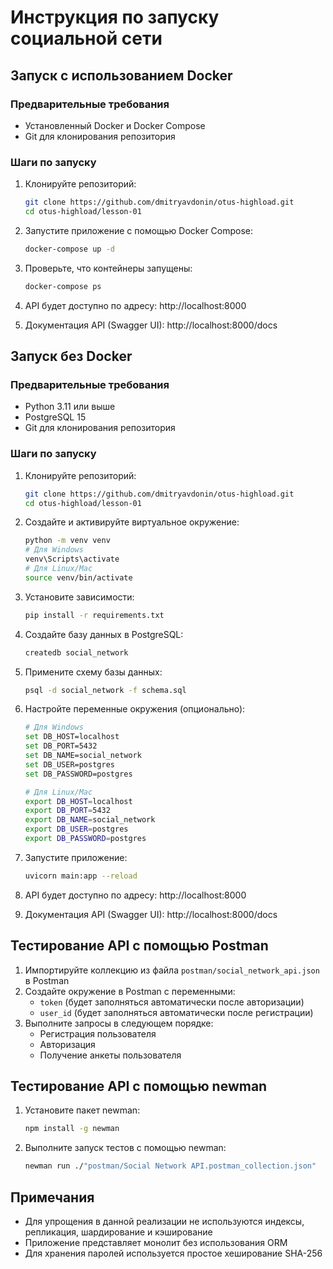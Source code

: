 # Инструкция по запуску социальной сети

## Запуск с использованием Docker

### Предварительные требования
- Установленный Docker и Docker Compose
- Git для клонирования репозитория

### Шаги по запуску
1. Клонируйте репозиторий:
   ```bash
   git clone https://github.com/dmitryavdonin/otus-highload.git
   cd otus-highload/lesson-01
   ```

2. Запустите приложение с помощью Docker Compose:
   ```bash
   docker-compose up -d
   ```

3. Проверьте, что контейнеры запущены:
   ```bash
   docker-compose ps
   ```

4. API будет доступно по адресу: http://localhost:8000
5. Документация API (Swagger UI): http://localhost:8000/docs

## Запуск без Docker

### Предварительные требования
- Python 3.11 или выше
- PostgreSQL 15
- Git для клонирования репозитория

### Шаги по запуску

1. Клонируйте репозиторий:
   ```bash
   git clone https://github.com/dmitryavdonin/otus-highload.git
   cd otus-highload/lesson-01
   ```

2. Создайте и активируйте виртуальное окружение:
   ```bash
   python -m venv venv
   # Для Windows
   venv\Scripts\activate
   # Для Linux/Mac
   source venv/bin/activate
   ```

3. Установите зависимости:
   ```bash
   pip install -r requirements.txt
   ```

4. Создайте базу данных в PostgreSQL:
   ```bash
   createdb social_network
   ```

5. Примените схему базы данных:
   ```bash
   psql -d social_network -f schema.sql
   ```

6. Настройте переменные окружения (опционально):
   ```bash
   # Для Windows
   set DB_HOST=localhost
   set DB_PORT=5432
   set DB_NAME=social_network
   set DB_USER=postgres
   set DB_PASSWORD=postgres
   
   # Для Linux/Mac
   export DB_HOST=localhost
   export DB_PORT=5432
   export DB_NAME=social_network
   export DB_USER=postgres
   export DB_PASSWORD=postgres
   ```

7. Запустите приложение:
   ```bash
   uvicorn main:app --reload
   ```

8. API будет доступно по адресу: http://localhost:8000
9. Документация API (Swagger UI): http://localhost:8000/docs

## Тестирование API с помощью Postman

1. Импортируйте коллекцию из файла `postman/social_network_api.json` в Postman
2. Создайте окружение в Postman с переменными:
   - `token` (будет заполняться автоматически после авторизации)
   - `user_id` (будет заполняться автоматически после регистрации)
3. Выполните запросы в следующем порядке:
   - Регистрация пользователя
   - Авторизация
   - Получение анкеты пользователя

## Тестирование API с помощью newman

1. Установите пакет newman:
   ```bash
   npm install -g newman
   ```
2. Выполните запуск тестов с помощью newman:
   ```bash
   newman run ./"postman/Social Network API.postman_collection.json"
   ```

## Примечания

- Для упрощения в данной реализации не используются индексы, репликация, шардирование и кэширование
- Приложение представляет монолит без использования ORM
- Для хранения паролей используется простое хеширование SHA-256